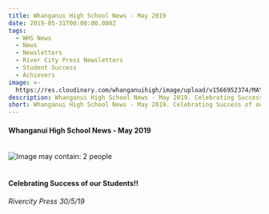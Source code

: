 ```yaml
---
title: Whanganui High School News - May 2019
date: 2019-05-31T00:00:00.000Z
tags:
  - WHS News
  - News
  - Newsletters
  - River City Press Newsletters
  - Student Success
  - Achievers
image: >-
  https://res.cloudinary.com/whanganuihigh/image/upload/v1566952374/MAY_2019_rivercity_press_smaller.jpg
description: Whanganui High School News - May 2019. Celebrating Success of our Students‼️
short: Whanganui High School News - May 2019. Celebrating Success of our Students‼️
---
```


<h4><span>Whanganui High School News - May 2019<br /><br /></span></h4>
<p><span><img src="https://scontent-syd2-1.xx.fbcdn.net/v/t1.0-9/61753599_2233000070082492_8139808309843591168_n.jpg?_nc_cat=111&amp;_nc_eui2=AeEZKaNIhcodwYo5aZuTL5keRcgMIGSg2wm8tdv68QR0bF0khmbWDhMUws3r451uVwPP2ZIhV8Z6khORlBaLUDQ1BSiXcUh6K70Dnun_RE6uiA&amp;_nc_ht=scontent-syd2-1.xx&amp;oh=366f8762029ccf0de0f3aa8dcaa3387c&amp;oe=5D565DEF" alt="Image may contain: 2 people" /></span></p>
<h4><br />Celebrating Success of our Students<span class="_5mfr"><span class="_6qdm">‼️</span></span></h4>
<p><em><span class="_5mfr"><span class="_6qdm">Rivercity Press 30/5/19</span></span></em></p>

